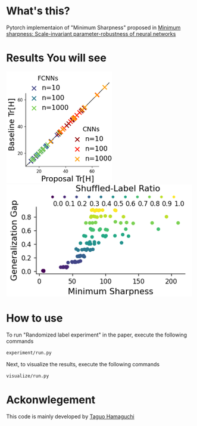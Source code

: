 # What's this?
Pytorch implementaion of "Minimum Sharpness"
proposed in [Minimum sharpness: Scale-invariant parameter-robustness of neural networks](https://arxiv.org/abs/2106.12612)

# Results You will see
<img src="https://github.com/ibayashi-hikaru/minimum-sharpness/blob/main/00-check-effective-calculation/VIEW/proposal-accuracy.png" height="300">            <img src="https://github.com/ibayashi-hikaru/minimum-sharpness/blob/main/02-sharpness-comparison/VIEW/model%3DLeNet/proposal-sharpness.png" height="300">

# How to use
 

To run "Randomized label experiment" in the paper, execute the following commands

```bash
experiment/run.py
```

Next, to visualize the results, execute the following commands

```bash
visualize/run.py
```

# Ackonwlegement
This code is mainly developed by [Taguo Hamaguchi](takuo-h.github.io)

